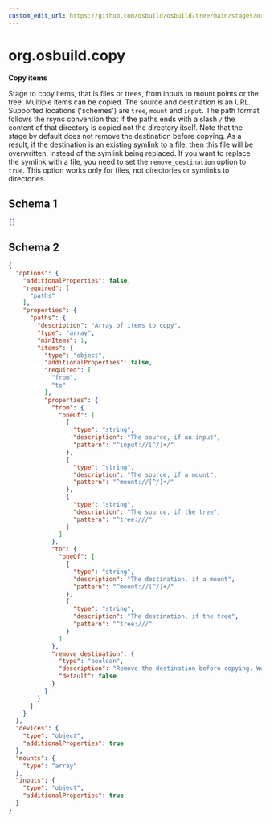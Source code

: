 ```yaml
---
custom_edit_url: https://github.com/osbuild/osbuild/tree/main/stages/org.osbuild.copy.meta.json
---
```

# org.osbuild.copy
<!--
[//]: # ( DO NOT MODIFY THIS FILE! )
[//]: # ( This content is generated by `scripts/pull_osbuild_modules.py` )
[//]: # ( Rather change the source of this: https://github.com/osbuild/osbuild/tree/main/stages/org.osbuild.copy.meta.json )
-->

**Copy items**

Stage to copy items, that is files or trees, from inputs to mount
points or the tree. Multiple items can be copied. The source and
destination is an URL. Supported locations ('schemes') are `tree`,
`mount` and `input`.
The path format follows the rsync convention that if the paths
ends with a slash `/` the content of that directory is copied not
the directory itself.
Note that the stage by default does not remove the destination
before copying. As a result, if the destination is an existing
symlink to a file, then this file will be overwritten, instead of
the symlink being replaced. If you want to replace the symlink
with a file, you need to set the `remove_destination` option to
`true`. This option works only for files, not directories or
symlinks to directories.

## Schema 1

```json
{}
```

## Schema 2

```json
{
  "options": {
    "additionalProperties": false,
    "required": [
      "paths"
    ],
    "properties": {
      "paths": {
        "description": "Array of items to copy",
        "type": "array",
        "minItems": 1,
        "items": {
          "type": "object",
          "additionalProperties": false,
          "required": [
            "from",
            "to"
          ],
          "properties": {
            "from": {
              "oneOf": [
                {
                  "type": "string",
                  "description": "The source, if an input",
                  "pattern": "^input://[^/]+/"
                },
                {
                  "type": "string",
                  "description": "The source, if a mount",
                  "pattern": "^mount://[^/]+/"
                },
                {
                  "type": "string",
                  "description": "The source, if the tree",
                  "pattern": "^tree:///"
                }
              ]
            },
            "to": {
              "oneOf": [
                {
                  "type": "string",
                  "description": "The destination, if a mount",
                  "pattern": "^mount://[^/]+/"
                },
                {
                  "type": "string",
                  "description": "The destination, if the tree",
                  "pattern": "^tree:///"
                }
              ]
            },
            "remove_destination": {
              "type": "boolean",
              "description": "Remove the destination before copying. Works only for files, not directories.",
              "default": false
            }
          }
        }
      }
    }
  },
  "devices": {
    "type": "object",
    "additionalProperties": true
  },
  "mounts": {
    "type": "array"
  },
  "inputs": {
    "type": "object",
    "additionalProperties": true
  }
}
```
